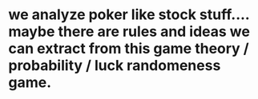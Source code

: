 # we analyze poker like stock stuff.... maybe there are rules and ideas we can extract from this game theory / probability / luck randomeness game.